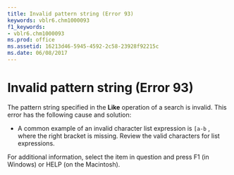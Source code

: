 ```yaml
---
title: Invalid pattern string (Error 93)
keywords: vblr6.chm1000093
f1_keywords:
- vblr6.chm1000093
ms.prod: office
ms.assetid: 16213d46-5945-4592-2c58-23928f92215c
ms.date: 06/08/2017
---
```



# Invalid pattern string (Error 93)

The pattern string specified in the **Like** operation of a search is invalid. This error has the following cause and solution:



- A common example of an invalid character list expression is  `[a-b` , where the right bracket is missing. Review the valid characters for list expressions.
    

For additional information, select the item in question and press F1 (in Windows) or HELP (on the Macintosh).

